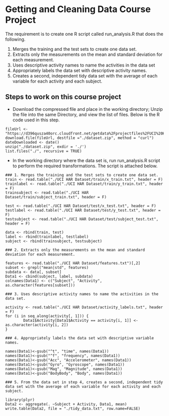 # Getting and Cleaning Data Course Project

The requirement is to create one R script called run_analysis.R that does the following.

1. Merges the training and the test sets to create one data set.
2. Extracts only the measurements on the mean and standard deviation for each measurement.
3. Uses descriptive activity names to name the activities in the data set
4. Appropriately labels the data set with descriptive activity names.
5. Creates a second, independent tidy data set with the average of each variable for each activity and each subject.


## Steps to work on this course project

* Download the compressed file and place in the working directory; Unzip the file into the same Directory, and view the list of files. Below is the R code used in this step.

<!-- -->
	fileUrl <- "https://d396qusza40orc.cloudfront.net/getdata%2Fprojectfiles%2FUCI%20HAR%20Dataset.zip"
	download.file(fileUrl, destfile ="./dataset.zip", method = "curl")
	dateDownloaded <- date()
	unzip("./dataset.zip", exdir = './')
	list.files("./", recursive = TRUE)

* In the working directory where the data set is, run run_analysis.R script to perform the required transformations. The script is attached below.

<!-- -->
	### 1. Merges the training and the test sets to create one data set. 
	train <- read.table("./UCI HAR Dataset/train/x_train.txt", header = F)
	trainlabel <- read.table("./UCI HAR Dataset/train/y_train.txt", header = F)
	trainsubject <- read.table("./UCI HAR Dataset/train/subject_train.txt", header = F)

	test <- read.table("./UCI HAR Dataset/test/x_test.txt", header = F)
	testlabel <- read.table("./UCI HAR Dataset/test/y_test.txt", header = F)
	testsubject <- read.table("./UCI HAR Dataset/test/subject_test.txt", header = F)

	data <- rbind(train, test)
	label <- rbind(trainlabel, testlabel)
	subject <- rbind(trainsubject, testsubject)

	### 2. Extracts only the measurements on the mean and standard deviation for each measurement. 

	features <- read.table("./UCI HAR Dataset/features.txt")[,2]
	subset <- grepl("mean|std", features)
	subdata <- data[, subset]
	Data1 <- cbind(subject, label, subdata)
	colnames(Data1) <- c("Subject", "Activity", as.character(features[subset]))

	### 3. Uses descriptive activity names to name the activities in the data set.

	activity <- read.table("./UCI HAR Dataset/activity_labels.txt", header = F)
	for (i in seq_along(activity[, 1])) {
    		Data1$Activity[Data1$Activity == activity[i, 1]] <- as.character(activity[i, 2])
	}
	
	### 4. Appropriately labels the data set with descriptive variable names.

	names(Data1)<-gsub("^t", "time", names(Data1))
	names(Data1)<-gsub("^f", "frequency", names(Data1))
	names(Data1)<-gsub("Acc", "Accelerometer", names(Data1))
	names(Data1)<-gsub("Gyro", "Gyroscope", names(Data1))
	names(Data1)<-gsub("Mag", "Magnitude", names(Data1))
	names(Data1)<-gsub("BodyBody", "Body", names(Data1))

	### 5. From the data set in step 4, creates a second, independent tidy data set with the average of each variable for each activity and each subject.

	library(plyr)
	Data2 <- aggregate(. ~Subject + Activity, Data1, mean)
	write.table(Data2, file = "./tidy_data.txt", row.name=FALSE)

